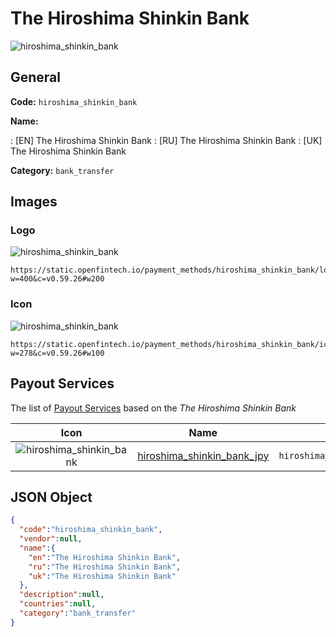 
# The Hiroshima Shinkin Bank 
![hiroshima_shinkin_bank](https://static.openfintech.io/payment_methods/hiroshima_shinkin_bank/logo.svg?w=400&c=v0.59.26#w200)  

## General 
**Code:** `hiroshima_shinkin_bank` 
 
**Name:** 
 
:	[EN] The Hiroshima Shinkin Bank 
:	[RU] The Hiroshima Shinkin Bank 
:	[UK] The Hiroshima Shinkin Bank 
 
**Category:** `bank_transfer` 
 

## Images 

### Logo 
![hiroshima_shinkin_bank](https://static.openfintech.io/payment_methods/hiroshima_shinkin_bank/logo.svg?w=400&c=v0.59.26#w200)  

```
https://static.openfintech.io/payment_methods/hiroshima_shinkin_bank/logo.svg?w=400&c=v0.59.26#w200
```  

### Icon 
![hiroshima_shinkin_bank](https://static.openfintech.io/payment_methods/hiroshima_shinkin_bank/icon.svg?w=278&c=v0.59.26#w100)  

```
https://static.openfintech.io/payment_methods/hiroshima_shinkin_bank/icon.svg?w=278&c=v0.59.26#w100
```  

## Payout Services 
 
The list of [Payout Services](/payout-services/) based on the _The Hiroshima Shinkin Bank_ 

|Icon|Name|Code| 
|:---:|:---:|:---:| 
|![hiroshima_shinkin_bank](https://static.openfintech.io/payout_methods/hiroshima_shinkin_bank/icon.svg?w=278&c=v0.59.26#w40) |[hiroshima_shinkin_bank_jpy](/payout-services/hiroshima_shinkin_bank_jpy/)|`hiroshima_shinkin_bank_jpy`| 
 

## JSON Object 

```json
{
  "code":"hiroshima_shinkin_bank",
  "vendor":null,
  "name":{
    "en":"The Hiroshima Shinkin Bank",
    "ru":"The Hiroshima Shinkin Bank",
    "uk":"The Hiroshima Shinkin Bank"
  },
  "description":null,
  "countries":null,
  "category":"bank_transfer"
}
```  
